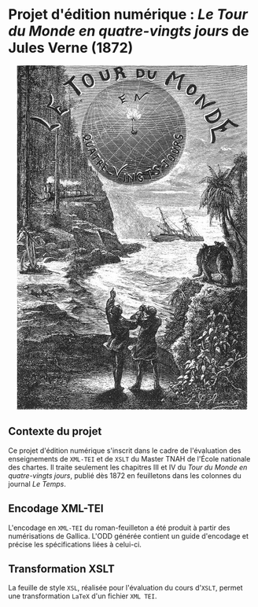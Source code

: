 # Projet d'édition numérique : _Le Tour du Monde en quatre-vingts jours_ de Jules Verne (1872)

<p align="center">
  <img src="edition_hetzel_1873.jpg" alt="Illustration de l'édition Hetzel (1873)">
</p>

## Contexte du projet
Ce projet d'édition numérique s'inscrit dans le cadre de l'évaluation des enseignements de `XML-TEI` et de `XSLT` du Master TNAH de l'École nationale des chartes. Il traite seulement les chapitres III et IV du _Tour du Monde en quatre-vingts jours_, publié dès 1872 en feuilletons dans les colonnes du journal _Le Temps_.

## Encodage XML-TEI
L'encodage en `XML-TEI` du roman-feuilleton a été produit à partir des numérisations de Gallica. L'ODD générée contient un guide d'encodage et précise les spécifications liées à celui-ci.

## Transformation XSLT
La feuille de style ```XSL```, réalisée pour l'évaluation du cours d'```XSLT```, permet une transformation `LaTeX` d'un fichier ```XML TEI```. 

